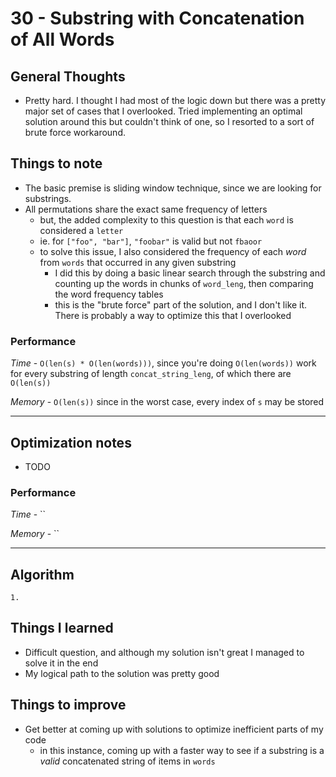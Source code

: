 # 30 - Substring with Concatenation of All Words

## General Thoughts
- Pretty hard. I thought I had most of the logic down but there was a pretty major set of cases that I overlooked. Tried implementing an optimal solution around this but couldn't think of one, so I resorted to a sort of brute force workaround.

## Things to note
- The basic premise is sliding window technique, since we are looking for substrings.
- All permutations share the exact same frequency of letters
    - but, the added complexity to this question is that each `word` is considered a `letter`
    - ie. for `["foo", "bar"]`, `"foobar"` is valid but not `fbaoor`
    - to solve this issue, I also considered the frequency of each *word* from `words` that occurred in any given substring
        - I did this by doing a basic linear search through the substring and counting up the words in chunks of `word_leng`, then comparing the word frequency tables
        - this is the "brute force" part of the solution, and I don't like it. There is probably a way to optimize this that I overlooked

### Performance

*Time* - `O(len(s) * O(len(words)))`, since you're doing `O(len(words))` work for every substring of length `concat_string_leng`, of which there are `O(len(s))`

*Memory* - `O(len(s))` since in the worst case, every index of `s` may be stored

---

## Optimization notes
- TODO

### Performance

*Time* - ``

*Memory* - ``

---

## Algorithm
```
1. 
```
## Things I learned
- Difficult question, and although my solution isn't great I managed to solve it in the end
- My logical path to the solution was pretty good

## Things to improve
- Get better at coming up with solutions to optimize inefficient parts of my code
    - in this instance, coming up with a faster way to see if a substring is a *valid* concatenated string of items in `words`